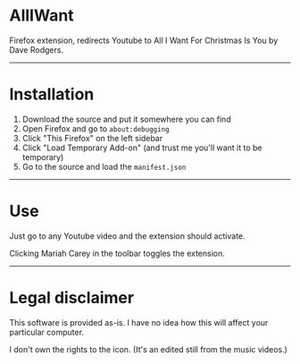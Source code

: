 # AllIWant
 Firefox extension, redirects Youtube to All I Want For Christmas Is You by Dave Rodgers.

---

# Installation
 1. Download the source and put it somewhere you can find
 2. Open Firefox and go to `about:debugging`
 3. Click "This Firefox" on the left sidebar
 4. Click "Load Temporary Add-on" (and trust me you'll want it to be temporary)
 5. Go to the source and load the `manifest.json`

---

# Use
 Just go to any Youtube video and the extension should activate.
 
 Clicking Mariah Carey in the toolbar toggles the extension.

---

# Legal disclaimer
 This software is provided as-is. I have no idea how this will affect your particular computer.
 
 I don't own the rights to the icon. (It's an edited still from the music videos.)
